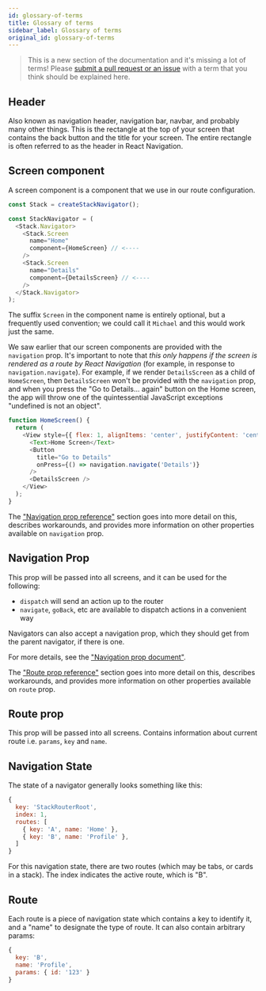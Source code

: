 ```yaml
---
id: glossary-of-terms
title: Glossary of terms
sidebar_label: Glossary of terms
original_id: glossary-of-terms
---
```


> This is a new section of the documentation and it's missing a lot of terms! Please [submit a pull request or an issue](https://github.com/react-navigation/react-navigation.github.io) with a term that you think should be explained here.

## Header

Also known as navigation header, navigation bar, navbar, and probably many other things. This is the rectangle at the top of your screen that contains the back button and the title for your screen. The entire rectangle is often referred to as the header in React Navigation.

## Screen component

A screen component is a component that we use in our route configuration.

```js
const Stack = createStackNavigator();

const StackNavigator = (
  <Stack.Navigator>
    <Stack.Screen
      name="Home"
      component={HomeScreen} // <----
    />
    <Stack.Screen
      name="Details"
      component={DetailsScreen} // <----
    />
  </Stack.Navigator>
);
```

The suffix `Screen` in the component name is entirely optional, but a frequently used convention; we could call it `Michael` and this would work just the same.

We saw earlier that our screen components are provided with the `navigation` prop. It's important to note that _this only happens if the screen is rendered as a route by React Navigation_ (for example, in response to `navigation.navigate`). For example, if we render `DetailsScreen` as a child of `HomeScreen`, then `DetailsScreen` won't be provided with the `navigation` prop, and when you press the "Go to Details... again" button on the Home screen, the app will throw one of the quintessential JavaScript exceptions "undefined is not an object".

```js
function HomeScreen() {
  return (
    <View style={{ flex: 1, alignItems: 'center', justifyContent: 'center' }}>
      <Text>Home Screen</Text>
      <Button
        title="Go to Details"
        onPress={() => navigation.navigate('Details')}
      />
      <DetailsScreen />
    </View>
  );
}
```

The ["Navigation prop reference"](navigation-prop.html) section goes into more detail on this, describes workarounds, and provides more information on other properties available on `navigation` prop.

## Navigation Prop

This prop will be passed into all screens, and it can be used for the following:

- `dispatch` will send an action up to the router
- `navigate`, `goBack`, etc are available to dispatch actions in a convenient way

Navigators can also accept a navigation prop, which they should get from the parent navigator, if there is one.

For more details, see the ["Navigation prop document"](navigation-prop.html).

The ["Route prop reference"](route-prop.html) section goes into more detail on this, describes workarounds, and provides more information on other properties available on `route` prop.

## Route prop

This prop will be passed into all screens. Contains information about current route i.e. `params`, `key` and `name`.

## Navigation State

The state of a navigator generally looks something like this:

```js
{
  key: 'StackRouterRoot',
  index: 1,
  routes: [
    { key: 'A', name: 'Home' },
    { key: 'B', name: 'Profile' },
  ]
}
```

For this navigation state, there are two routes (which may be tabs, or cards in a stack). The index indicates the active route, which is "B".

## Route

Each route is a piece of navigation state which contains a key to identify it, and a "name" to designate the type of route. It can also contain arbitrary params:

```js
{
  key: 'B',
  name: 'Profile',
  params: { id: '123' }
}
```
